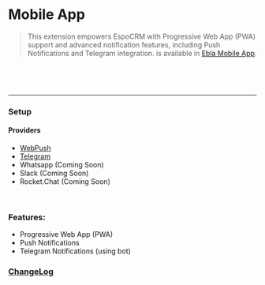 # Mobile App <a href="YOUR_MOBILE_APP_EXTENSION_LINK" target="_blank" id="ext-version" data-id="YOUR_EXTENSION_ID"></a>

> This extension empowers EspoCRM with Progressive Web App (PWA) support and advanced notification features, including Push Notifications and Telegram integration.
> is available in [Ebla Mobile App](https://www.eblasoft.com.tr/espocrm-extension-page/espocrm-mobile-app-push-notifications-pwa).

<br>

[//]: # (<iframe width="650" height="315" src="YOUR_MOBILE_APP_VIDEO_LINK" frameborder="0" allow="accelerometer; autoplay; clipboard-write; encrypted-media; gyroscope; picture-in-picture" allowfullscreen></iframe>)
<br>

---
### Setup

#### Providers

- [WebPush ](providers/webpush/setup.md)
- [Telegram](providers/telegram/setup.md)
- Whatsapp (Coming Soon)
- Slack (Coming Soon)
- Rocket.Chat (Coming Soon)
<br>

### Features:

- Progressive Web App (PWA)
- Push Notifications
- Telegram Notifications (using bot)

### <font color=gray> [ChangeLog](changelog.md) </font>
